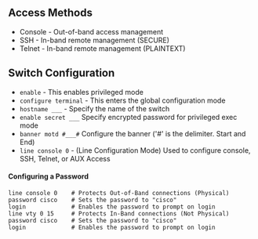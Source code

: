 ## Access Methods
* Console - Out-of-band access management
* SSH - In-band remote management (SECURE)
* Telnet - In-band remote management (PLAINTEXT)

## Switch Configuration
* `enable` - This enables privileged mode
* `configure terminal` - This enters the global configuration mode
* `hostname ___` - Specify the name of the switch
* `enable secret ___` Specify encrypted password for privileged exec mode
* `banner motd #___#` Configure the banner ('#' is the delimiter. Start and End)
* `line console 0` - (Line Configuration Mode) Used to configure console, SSH, Telnet, or AUX Access
#### Configuring a Password
```
line console 0    # Protects Out-of-Band connections (Physical)
password cisco    # Sets the password to "cisco"
login             # Enables the password to prompt on login
line vty 0 15     # Protects In-Band connections (Not Physical)
password cisco    # Sets the password to "cisco"
login             # Enables the password to prompt on login
```
